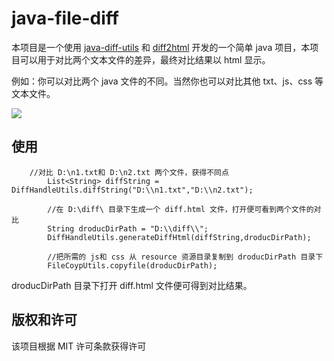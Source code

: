 # java-file-diff

本项目是一个使用 [java-diff-utils](https://github.com/java-diff-utils/java-diff-utils) 和 [diff2html](https://github.com/rtfpessoa/diff2html)
 开发的一个简单 java 项目，本项目可以用于对比两个文本文件的差异，最终对比结果以 html 显示。

例如：你可以对比两个 java 文件的不同。当然你也可以对比其他 txt、js、css 等文本文件。


<img src="https://img.shields.io/badge/Language-Java-orange.svg">


## 使用
```
	//对比 D:\n1.txt和 D:\n2.txt 两个文件，获得不同点
        List<String> diffString = DiffHandleUtils.diffString("D:\\n1.txt","D:\\n2.txt");

        //在 D:\diff\ 目录下生成一个 diff.html 文件，打开便可看到两个文件的对比
        String droducDirPath = "D:\\diff\\";
        DiffHandleUtils.generateDiffHtml(diffString,droducDirPath);

        //把所需的 js和 css 从 resource 资源目录复制到 droducDirPath 目录下
        FileCoypUtils.copyfile(droducDirPath);
```

 droducDirPath 目录下打开 diff.html 文件便可得到对比结果。


## 版权和许可
该项目根据 MIT 许可条款获得许可

